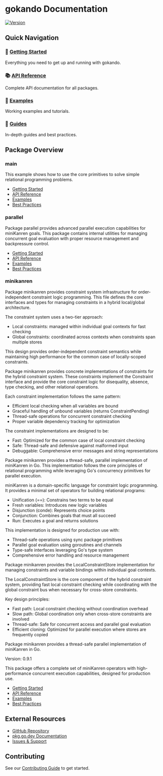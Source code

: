 # gokando Documentation

[![Version](https://img.shields.io/badge/version-0.9.1-blue.svg)](https://github.com/gitrdm/gokando/releases)

## Quick Navigation

### 🚀 [Getting Started](getting-started/README.md)

Everything you need to get up and running with gokando.

### 📚 [API Reference](api-reference/README.md)

Complete API documentation for all packages.

### 📖 [Examples](examples/README.md)

Working examples and tutorials.

### 📘 [Guides](guides/README.md)

In-depth guides and best practices.

## Package Overview

### main

This example shows how to use the core primitives to solve
simple relational programming problems.


- [Getting Started](getting-started/main.md)
- [API Reference](api-reference/main.md)
- [Examples](examples/README.md)
- [Best Practices](guides/main/best-practices.md)

### parallel

Package parallel provides advanced parallel execution capabilities
for miniKanren goals. This package contains internal utilities
for managing concurrent goal evaluation with proper resource
management and backpressure control.


- [Getting Started](getting-started/parallel.md)
- [API Reference](api-reference/parallel.md)
- [Examples](examples/README.md)
- [Best Practices](guides/parallel/best-practices.md)

### minikanren

Package minikanren provides constraint system infrastructure for order-independent
constraint logic programming. This file defines the core interfaces and types
for managing constraints in a hybrid local/global architecture.

The constraint system uses a two-tier approach:
  - Local constraints: managed within individual goal contexts for fast checking
  - Global constraints: coordinated across contexts when constraints span multiple stores

This design provides order-independent constraint semantics while maintaining
high performance for the common case of locally-scoped constraints.

Package minikanren provides concrete implementations of constraints
for the hybrid constraint system. These constraints implement the
Constraint interface and provide the core constraint logic for
disequality, absence, type checking, and other relational operations.

Each constraint implementation follows the same pattern:
  - Efficient local checking when all variables are bound
  - Graceful handling of unbound variables (returns ConstraintPending)
  - Thread-safe operations for concurrent constraint checking
  - Proper variable dependency tracking for optimization

The constraint implementations are designed to be:
  - Fast: Optimized for the common case of local constraint checking
  - Safe: Thread-safe and defensive against malformed input
  - Debuggable: Comprehensive error messages and string representations

Package minikanren provides a thread-safe, parallel implementation of miniKanren
in Go. This implementation follows the core principles of relational programming
while leveraging Go's concurrency primitives for parallel execution.

miniKanren is a domain-specific language for constraint logic programming.
It provides a minimal set of operators for building relational programs:
  - Unification (==): Constrains two terms to be equal
  - Fresh variables: Introduces new logic variables
  - Disjunction (conde): Represents choice points
  - Conjunction: Combines goals that must all succeed
  - Run: Executes a goal and returns solutions

This implementation is designed for production use with:
  - Thread-safe operations using sync package primitives
  - Parallel goal evaluation using goroutines and channels
  - Type-safe interfaces leveraging Go's type system
  - Comprehensive error handling and resource management

Package minikanren provides the LocalConstraintStore implementation for
managing constraints and variable bindings within individual goal contexts.

The LocalConstraintStore is the core component of the hybrid constraint system,
providing fast local constraint checking while coordinating with the global
constraint bus when necessary for cross-store constraints.

Key design principles:
  - Fast path: Local constraint checking without coordination overhead
  - Slow path: Global coordination only when cross-store constraints are involved
  - Thread-safe: Safe for concurrent access and parallel goal evaluation
  - Efficient cloning: Optimized for parallel execution where stores are frequently copied

Package minikanren provides a thread-safe parallel implementation of miniKanren in Go.

Version: 0.9.1

This package offers a complete set of miniKanren operators with high-performance
concurrent execution capabilities, designed for production use.


- [Getting Started](getting-started/minikanren.md)
- [API Reference](api-reference/minikanren.md)
- [Examples](examples/README.md)
- [Best Practices](guides/minikanren/best-practices.md)

## External Resources

- [GitHub Repository](https://github.com/gitrdm/gokando)
- [pkg.go.dev Documentation](https://pkg.go.dev/github.com/gitrdm/gokando)
- [Issues & Support](https://github.com/gitrdm/gokando/issues)

## Contributing

See our [Contributing Guide](guides/contributing.md) to get started.

